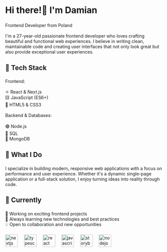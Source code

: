 <h1 align="left">Hi there!👋 I'm Damian</h1>

###

<p align="left">Frontend Developer from Poland<br><br>I'm a 27-year-old passionate frontend developer who loves crafting beautiful and functional web experiences. I believe in writing clean, maintainable code and creating user interfaces that not only look great but also provide exceptional user experiences.</p>

###

<h2 align="left">🚀 Tech Stack</h2>

###

<p align="left">Frontend:<br><br>⚛️ React & Next.js<br>🟨 JavaScript (ES6+)<br>🎨 HTML5 & CSS3<br><br>Backend & Databases:<br><br>🟢 Node.js<br>🐘 SQL<br>🍃 MongoDB</p>

###

<h2 align="left">💼 What I Do</h2>

###

<p align="left">I specialize in building modern, responsive web applications with a focus on performance and user experience. Whether it's a dynamic single-page application or a full-stack solution, I enjoy turning ideas into reality through code.</p>

###

<h2 align="left">🌱 Currently</h2>

###

<p align="left">🔭 Working on exciting frontend projects<br>🌟 Always learning new technologies and best practices<br>💡 Open to collaboration and new opportunities</p>

###

<div align="left">
  <img src="https://cdn.jsdelivr.net/gh/devicons/devicon/icons/nextjs/nextjs-original.svg" height="40" alt="nextjs logo"  />
  <img width="12" />
  <img src="https://cdn.jsdelivr.net/gh/devicons/devicon/icons/typescript/typescript-original.svg" height="40" alt="typescript logo"  />
  <img width="12" />
  <img src="https://cdn.jsdelivr.net/gh/devicons/devicon/icons/react/react-original.svg" height="40" alt="react logo"  />
  <img width="12" />
  <img src="https://cdn.jsdelivr.net/gh/devicons/devicon/icons/javascript/javascript-original.svg" height="40" alt="javascript logo"  />
  <img width="12" />
  <img src="https://cdn.jsdelivr.net/gh/devicons/devicon/icons/storybook/storybook-original.svg" height="40" alt="storybook logo"  />
  <img width="12" />
  <img src="https://cdn.jsdelivr.net/gh/devicons/devicon/icons/nodejs/nodejs-original.svg" height="40" alt="nodejs logo"  />
</div>

###
